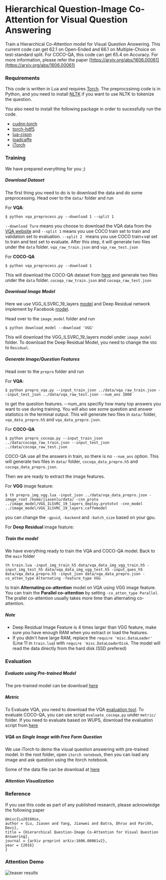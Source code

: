 # Hierarchical Question-Image Co-Attention for Visual Question Answering

Train a Hierarchical Co-Attention model for Visual Question Answering. This current code can get 62.1 on Open-Ended and 66.1 on Multiple-Choice on test-standard split. For COCO-QA, this code can get 65.4 on Accuracy. For more information, please refer the paper [https://arxiv.org/abs/1606.00061](https://arxiv.org/abs/1606.00061)


### Requirements
This code is written in Lua and requires [Torch](http://torch.ch/). The preprocssinng code is in Python, and you need to install [NLTK](http://www.nltk.org/) if you want to use NLTK to tokenize the question.

You also need to install the following package in order to sucessfully run the code.

- [cudnn.torch](https://github.com/soumith/cudnn.torch)
- [torch-hdf5](https://github.com/deepmind/torch-hdf5)
- [lua-cjson](http://www.kyne.com.au/~mark/software/lua-cjson.php)
- [loadcaffe](https://github.com/szagoruyko/loadcaffe)
- [iTorch](https://github.com/facebook/iTorch)

### Training

We have prepared everything for you ;)

##### Download Dataset
The first thing you need to do is to download the data and do some preprocessing. Head over to the `data/` folder and run

For **VQA**:

```
$ python vqa_preprocess.py --download 1 --split 1
```
`--download Ture` means you choose to download the VQA data from the [VQA website](http://www.visualqa.org/) and `--split 1` means you use COCO train set to train and validation set to evaluation. `--split 2 ` means you use COCO train+val set to train and test set to evaluate. After this step, it will generate two files under the `data` folder. `vqa_raw_train.json` and `vqa_raw_test.json`

For **COCO-QA**

```
$ python vqa_preprocess.py --download 1 
```
This will download the COCO-QA dataset from [here](http://www.cs.toronto.edu/~mren/imageqa/data/cocoqa/) and generate two files under the `data` folder. `cocoqa_raw_train.json` and `cocoqa_raw_test.json`

##### Download Image Model
Here we use VGG_ILSVRC_19_layers [model](https://gist.github.com/ksimonyan/3785162f95cd2d5fee77) and Deep Residual network implement by Facebook [model](https://github.com/facebook/fb.resnet.torch). 

Head over to the `image_model` folder and run

```
$ python download_model --download 'VGG' 
```
This will download the VGG_ILSVRC_19_layers model under `image_model` folder. To download the Deep Residual Model, you need to change the `VGG` to `Residual`.

##### Generate Image/Question Features

Head over to the `prepro` folder and run

For **VQA**:

```
$ python prepro_vqa.py --input_train_json ../data/vqa_raw_train.json --input_test_json ../data/vqa_raw_test.json --num_ans 1000
```
to get the question features. --num_ans specifiy how many top answers you want to use during training. You will also see some question and answer statistics in the terminal output. This will generate two files in `data/` folder, `vqa_data_prepro.h5` and `vqa_data_prepro.json`.


For **COCO-QA**

```
$ python prepro_cocoqa.py --input_train_json ../data/cocoqa_raw_train.json --input_test_json ../data/cocoqa_raw_test.json
```
COCO-QA use all the answers in train, so there is no `--num_ans` option. This will generate two files in `data/` folder, `cocoqa_data_prepro.h5` and `cocoqa_data_prepro.json`.

Then we are ready to extract the image features.

For **VGG** image feature:

```
$ th prepro_img_vgg.lua -input_json ../data/vqa_data_prepro.json -image_root /home/jiasenlu/data/ -cnn_proto ../image_model/VGG_ILSVRC_19_layers_deploy.prototxt -cnn_model ../image_model/VGG_ILSVRC_19_layers.caffemodel
```
you can change the `-gpuid`, `-backend` and `-batch_size` based on your gpu.

For **Deep Residual** image feature:

##### Train the model

We have everything ready to train the VQA and COCO-QA model. Back to the `main` folder

```
th train.lua -input_img_train_h5 data/vqa_data_img_vgg_train.h5 -input_img_test_h5 data/vqa_data_img_vgg_test.h5 -input_ques_h5 data/vqa_data_prepro.h5 -input_json data/vqa_data_prepro.json -co_atten_type Alternating -feature_type VGG
```

to train **Alternating co-attention** model on VQA using VGG image feature. You can train the **Parallel co-attention** by setting `-co_atten_type Parallel`. The prallel co-attention usually takes more time than alternating co-attention. 

##### Note
- Deep Residual Image Feature is 4 times larger than VGG feature, make sure you have enough RAM when you extract or load the features.
- If you didn't have large RAM, replace the `require 'misc.DataLoader'` (Line 11 in `train.lua`) with `require 'misc.DataLoaderDisk`. The model will read the data directly from the hard disk (SSD prefered)

### Evaluation

##### Evaluate using Pre-trained Model
The pre-trained model can be download [here](https://filebox.ece.vt.edu/~jiasenlu/codeRelease/co_atten/model/)

##### Metric

To Evaluate VQA, you need to download the VQA [evaluation tool](https://github.com/VT-vision-lab/VQA). To evaluate COCO-QA, you can use script `evaluate_cocoqa.py` under `metric/` folder. If you need to evaluate based on WUPS, download the evaluation script from [here](http://datasets.d2.mpi-inf.mpg.de/mateusz14visual-turing/calculate_wups.py) 

##### VQA on Single Image with Free Form Question

We use iTorch to demo the visual question answering with pre-trained model. 
In the root folder, open `itorch notebook`, then you can load any image and ask question using the itorch notebook.

Some of the data file can be download at [here](https://filebox.ece.vt.edu/~jiasenlu/codeRelease/co_atten/data_file/)
##### Attention Visualization


### Reference

If you use this code as part of any published research, please acknowledge the following paper

```
@misc{Lu2016Hie,
author = {Lu, Jiasen and Yang, Jianwei and Batra, Dhruv and Parikh, Devi},
title = {Hierarchical Question-Image Co-Attention for Visual Question Answering},
journal = {arXiv preprint arXiv:1606.00061v2},
year = {2016}
}
```

### Attention Demo

![teaser results](https://raw.github.com/jiasenlu/HieCoAttenVQA/master/vis/demo.png)
